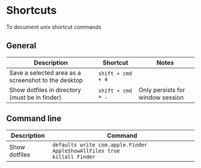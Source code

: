 # Shortcuts
To document unix shortcut commands

## General
Description | Shortcut | Notes
--- | --- | ---
Save a selected area as a screenshot to the desktop | `shift + cmd + 4` | 
Show dotfiles in directory (must be in finder) | `shift + cmd + .` | Only persists for window session

## Command line
Description | Command
--- | ---
Show dotfiles | `defaults write com.apple.Finder AppleShowAllFiles true` <br/> `killall Finder` |                                         
